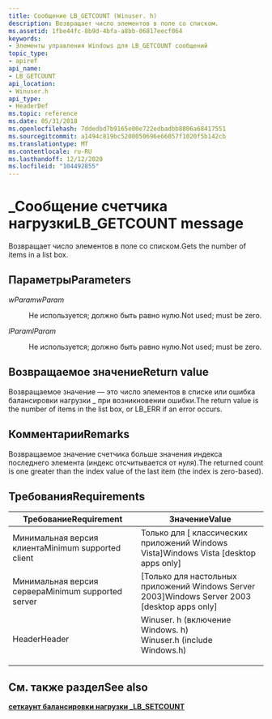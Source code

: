```yaml
---
title: Сообщение LB_GETCOUNT (Winuser. h)
description: Возвращает число элементов в поле со списком.
ms.assetid: 1fbe44fc-8b9d-4bfa-a8bb-06817eecf064
keywords:
- Элементы управления Windows для LB_GETCOUNT сообщений
topic_type:
- apiref
api_name:
- LB_GETCOUNT
api_location:
- Winuser.h
api_type:
- HeaderDef
ms.topic: reference
ms.date: 05/31/2018
ms.openlocfilehash: 7ddedbd7b9165e00e722edbadbb8806a68417551
ms.sourcegitcommit: a1494c819bc5200050696e66057f1020f5b142cb
ms.translationtype: MT
ms.contentlocale: ru-RU
ms.lasthandoff: 12/12/2020
ms.locfileid: "104492855"
---
```

# <a name="lb_getcount-message"></a><span data-ttu-id="7d109-104">\_Сообщение счетчика нагрузки</span><span class="sxs-lookup"><span data-stu-id="7d109-104">LB\_GETCOUNT message</span></span>

<span data-ttu-id="7d109-105">Возвращает число элементов в поле со списком.</span><span class="sxs-lookup"><span data-stu-id="7d109-105">Gets the number of items in a list box.</span></span>

## <a name="parameters"></a><span data-ttu-id="7d109-106">Параметры</span><span class="sxs-lookup"><span data-stu-id="7d109-106">Parameters</span></span>

<dl> <dt>

<span data-ttu-id="7d109-107">*wParam*</span><span class="sxs-lookup"><span data-stu-id="7d109-107">*wParam*</span></span> 
</dt> <dd>

<span data-ttu-id="7d109-108">Не используется; должно быть равно нулю.</span><span class="sxs-lookup"><span data-stu-id="7d109-108">Not used; must be zero.</span></span>

</dd> <dt>

<span data-ttu-id="7d109-109">*lParam*</span><span class="sxs-lookup"><span data-stu-id="7d109-109">*lParam*</span></span> 
</dt> <dd>

<span data-ttu-id="7d109-110">Не используется; должно быть равно нулю.</span><span class="sxs-lookup"><span data-stu-id="7d109-110">Not used; must be zero.</span></span>

</dd> </dl>

## <a name="return-value"></a><span data-ttu-id="7d109-111">Возвращаемое значение</span><span class="sxs-lookup"><span data-stu-id="7d109-111">Return value</span></span>

<span data-ttu-id="7d109-112">Возвращаемое значение — это число элементов в списке или ошибка балансировки нагрузки \_ при возникновении ошибки.</span><span class="sxs-lookup"><span data-stu-id="7d109-112">The return value is the number of items in the list box, or LB\_ERR if an error occurs.</span></span>

## <a name="remarks"></a><span data-ttu-id="7d109-113">Комментарии</span><span class="sxs-lookup"><span data-stu-id="7d109-113">Remarks</span></span>

<span data-ttu-id="7d109-114">Возвращаемое значение счетчика больше значения индекса последнего элемента (индекс отсчитывается от нуля).</span><span class="sxs-lookup"><span data-stu-id="7d109-114">The returned count is one greater than the index value of the last item (the index is zero-based).</span></span>

## <a name="requirements"></a><span data-ttu-id="7d109-115">Требования</span><span class="sxs-lookup"><span data-stu-id="7d109-115">Requirements</span></span>



| <span data-ttu-id="7d109-116">Требование</span><span class="sxs-lookup"><span data-stu-id="7d109-116">Requirement</span></span> | <span data-ttu-id="7d109-117">Значение</span><span class="sxs-lookup"><span data-stu-id="7d109-117">Value</span></span> |
|-------------------------------------|----------------------------------------------------------------------------------------------------------|
| <span data-ttu-id="7d109-118">Минимальная версия клиента</span><span class="sxs-lookup"><span data-stu-id="7d109-118">Minimum supported client</span></span><br/> | <span data-ttu-id="7d109-119">Только для \[ классических приложений Windows Vista\]</span><span class="sxs-lookup"><span data-stu-id="7d109-119">Windows Vista \[desktop apps only\]</span></span><br/>                                                           |
| <span data-ttu-id="7d109-120">Минимальная версия сервера</span><span class="sxs-lookup"><span data-stu-id="7d109-120">Minimum supported server</span></span><br/> | <span data-ttu-id="7d109-121">\[Только для настольных приложений Windows Server 2003\]</span><span class="sxs-lookup"><span data-stu-id="7d109-121">Windows Server 2003 \[desktop apps only\]</span></span><br/>                                                     |
| <span data-ttu-id="7d109-122">Header</span><span class="sxs-lookup"><span data-stu-id="7d109-122">Header</span></span><br/>                   | <dl> <span data-ttu-id="7d109-123"><dt>Winuser. h (включение Windows. h)</dt></span><span class="sxs-lookup"><span data-stu-id="7d109-123"><dt>Winuser.h (include Windows.h)</dt></span></span> </dl> |



## <a name="see-also"></a><span data-ttu-id="7d109-124">См. также раздел</span><span class="sxs-lookup"><span data-stu-id="7d109-124">See also</span></span>

<dl> <dt>

[<span data-ttu-id="7d109-125">**сеткаунт балансировки нагрузки \_**</span><span class="sxs-lookup"><span data-stu-id="7d109-125">**LB\_SETCOUNT**</span></span>](lb-setcount.md)
</dt> </dl>

 

 






